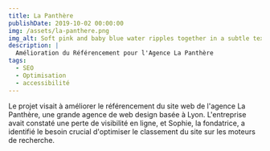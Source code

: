 ```yaml
---
title: La Panthère
publishDate: 2019-10-02 00:00:00
img: /assets/la-panthere.png
img_alt: Soft pink and baby blue water ripples together in a subtle texture.
description: |
  Amélioration du Référencement pour l'Agence La Panthère
tags:
  - SEO
  - Optimisation
  - accessibilité
---
```


Le projet visait à améliorer le référencement du site web de l'agence La Panthère, une grande agence de web design basée à Lyon. L'entreprise avait constaté une perte de visibilité en ligne, et Sophie, la fondatrice, a identifié le besoin crucial d'optimiser le classement du site sur les moteurs de recherche.